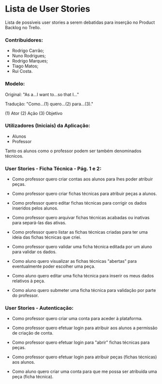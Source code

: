 # Lista de User Stories

Lista de possíveis user stories a serem debatidas para inserção no Product Backlog no Trello.

### Contribuidores:

* Rodrigo Carrão;
* Nuno Rodrigues;
* Rodrigo Marques;
* Tiago Matos;
* Rui Costa.

### Modelo:

Original: "As a...I want to...so that I..."

Tradução: "Como...(1) quero...(2) para...(3)." 

(1) Ator
(2) Ação
(3) Objetivo

### Utilizadores (Iniciais) da Aplicação:

* Alunos
* Professor

Tanto os alunos como o professor podem ser também denominados técnicos.

### User Stories - Ficha Técnica - Pág. 1 e 2:

* Como professor quero criar contas aos alunos para lhes poder atribuir peças.
* Como professor quero criar fichas técnicas para atribuir peças a alunos.
* Como professor quero editar fichas técnicas para corrigir os dados inseridos pelos alunos.
* Como professor quero arquivar fichas técnicas acabadas ou inativas para separá-las das ativas.
* Como professor quero listar as fichas técnicas criadas para ter uma ideia das fichas técnicas que criei.
* Como professor quero validar uma ficha técnica editada por um aluno para validar os dados.

* Como aluno quero visualizar as fichas técnicas "abertas" para eventualmente poder escolher uma peça.
* Como aluno quero editar uma ficha técnica para inserir os meus dados relativos à peça.
* Como aluno quero submeter uma ficha técnica para validação por parte do professor.

### User Stories - Autenticação:

* Como professor quero criar uma conta para aceder à plataforma.
* Como professor quero efetuar login para atribuir aos alunos a permissão de criação de conta.
* Como professor quero efetuar login para "abrir" fichas técnicas para peças.
* Como professor quero efetuar login para atribuir peças (fichas técnicas) aos alunos.

* Como aluno quero criar uma conta para que me possa ser atribuída uma peça (ficha técnica).

